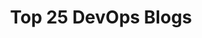 ---
layout: post
title: "Top 25 DevOps Blogs"
excerpt: "The ranking of Top 25 DevOpsBlogs and Websites to Follow in 2018. List ranked by popularity based on social metrics and google search rank, also on content quality."
header:
  image: "assets/images/blog/trello-board-dev-sitereliability-item1.jpg"
  teaser: "assets/images/blog/trello-board-dev-sitereliability.jpg"
carousel:
  item1: "assets/images/blog/trello-board-dev-sitereliability-item1.jpg"
  item2: "assets/images/blog/trello-board-dev-sitereliability-item2.jpg"
  item3: "assets/images/blog/trello-board-dev-sitereliability-item3.jpg"
tags: 
  - devops
  - sre
  - management
categories:
  - DevOps
---